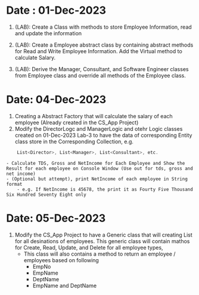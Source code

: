 # Date : 01-Dec-2023

1. (LAB): Create a Class with methods to store Employee Information, read and update the information

2.	(LAB): Create a Employee abstract class by containing abstract methods for Read and Write Employee Information. Add the Virtual method to calculate Salary.
3.	(LAB): Derive the Manager, Consultant, and Software Engineer classes from Employee class and override all methods of the Employee class.


# Date: 04-Dec-2023

1. Creating a Abstract Factory that will calculate the salary of each employee (Already created in the CS_App Project)
2. Modify the DirectorLogc and ManagerLogic and otehr Logic classes created on 01-Dec-2023 Lab-3 to have the data of corresponding Entity class store in the Corresponding Collection, e.g.
````csharp
	List<Director>, List<Manager>, List<Consultant>, etc.
````

	- Calculate TDS, Gross and NetIncome for Each Employee and Show the Result for each employee on Console Window (Use out for tds, gross and net income)
	- (Optional but attempt), print NetIncome of each employee in String format
		- e.g. If NetIncome is 45678, the print it as Fourty Five Thousand Six Hundred Seventy Eight only

# Date: 05-Dec-2023

1. Modify the CS_App Project to have a Generic class that will creating List for all desinations of employees. This generic class will contain mathos for Create, Read, Update, and Delete for all employee types,
	- This class will also contains a method   to return an employee / employees based on	following
		- EmpNo
		- EmpName
		- DeptName
		- EmpName and DeptName


